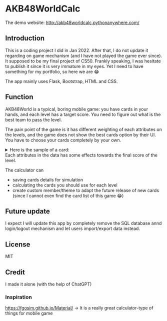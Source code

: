 # AKB48WorldCalc
The demo website: http://akb48worldcalc.pythonanywhere.com/

## Introduction
This is a coding project I did in Jan 2022. After that, I do not update it regarding on game mechanism (and I have not played the game ever since). It supposed to be my final project of CS50. Frankly speaking, I was hesitate to publish it since it is very immature in my eyes. Yet I need to have something for my portfolio, so here we are 😂

The app mainly uses Flask, Bootstrap, HTML and CSS. 

## Function 
AKB48World is a typical, boring mobile game: you have cards in your hands, and each level has a target score. You need to figure out what is the best team to pass the level. 

The pain point of the game is it has different weighting of each attributes on the levels, and the game does not show the best cards option by their UI. You have to choose your cards completely by your own. 
<details>
<summary>Here is the sample of a card: </summary>

<img src="https://github.com/nicolelaitc/AKB48WorldCalc/assets/92098962/9b4ea9c5-4da8-4e26-b506-545b6e72a634" height="400" />
  
```
{'theme': '#今日のコーデ', 'team': 'K', 'member': '込山榛香', 'singing': 805, 'dancing': 18601.44, 'variety': 5876, 'style': 942, 'skill_type': 'dancing', 'skill_target': 'Herself', 'skill_rate': 43.0, 'cheer': '小栗有以', 'cheer_skill': 'style', 'cheer_rate': 10.0, 'total': 8214}
```

</details>
Each attributes in the data has some effects towards the final score of the level. 


The calculator can
- saving cards details for simulation
- calculating the cards you should use for each level
- create custom member/theme to adapt the future release of new cards (since I cannot even find the card list of this game 😂)

## Future update 
I expect I will update this app by completely remove the SQL database annd login/logout mechanism and let users import/export data instead.

## License 
MIT

## Credit
I made it alone (with the help of ChatGPT) 
### Inspiration 
https://fgosim.github.io/Material/ -> It is a really great calculator-type of things for mobile game




